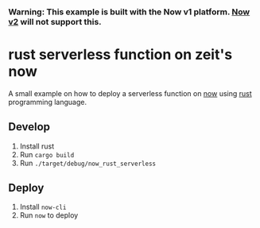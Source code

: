 ### Warning: This example is built with the Now v1 platform. [Now v2](https://zeit.co/blog/now-2) will not support this.

# rust serverless function on zeit's now

A small example on how to deploy a serverless function on [now](https://zeit.co/now) using [rust](https://www.rust-lang.org/) programming language.

## Develop

1. Install rust
2. Run `cargo build`
3. Run `./target/debug/now_rust_serverless`

## Deploy

1. Install `now-cli`
2. Run `now` to deploy
